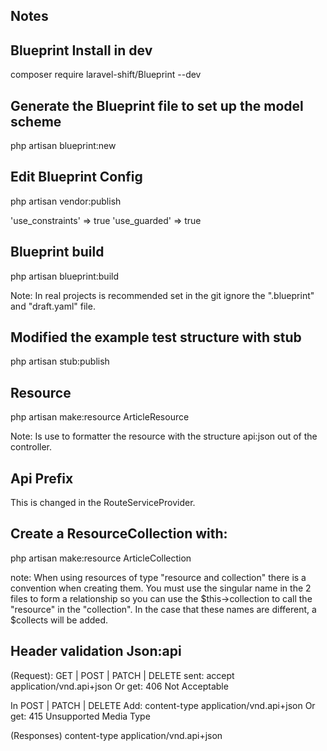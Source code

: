 ## Notes
## Blueprint Install in dev

composer require laravel-shift/Blueprint --dev

## Generate the Blueprint file to set up the model scheme

php artisan blueprint:new

## Edit Blueprint Config

php artisan vendor:publish 

'use_constraints' => true
'use_guarded' => true

## Blueprint build

php artisan blueprint:build

Note: In real projects is recommended set in the git ignore the ".blueprint" and "draft.yaml" file.

## Modified the example test structure with stub

php artisan stub:publish

## Resource

php artisan make:resource ArticleResource

Note: Is use to formatter the resource with the structure api:json out of the controller.

## Api Prefix

This is changed in the RouteServiceProvider.

## Create a ResourceCollection with:

php artisan make:resource ArticleCollection

note: When using resources of type "resource and collection" there is a convention when creating them. You must use the singular name in the 2 files to form a relationship so you can use the $this->collection to call the "resource" in the "collection". In the case that these names are different, a $collects will be added.

## Header validation Json:api

(Request): GET | POST | PATCH | DELETE
sent: accept application/vnd.api+json
Or get: 406 Not Acceptable

In POST | PATCH | DELETE
Add: content-type application/vnd.api+json
Or get: 415 Unsupported Media Type

(Responses)
content-type application/vnd.api+json




